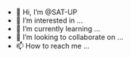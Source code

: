 - 👋 Hi, I’m @SAT-UP
- 👀 I’m interested in ...
- 🌱 I’m currently learning ...
- 💞️ I’m looking to collaborate on ...
- 📫 How to reach me ...

<!---
SAT-UP/SAT-UP is a ✨ special ✨ repository because its `README.md` (this file) appears on your GitHub profile.
You can click the Preview link to take a look at your changes.
--->
